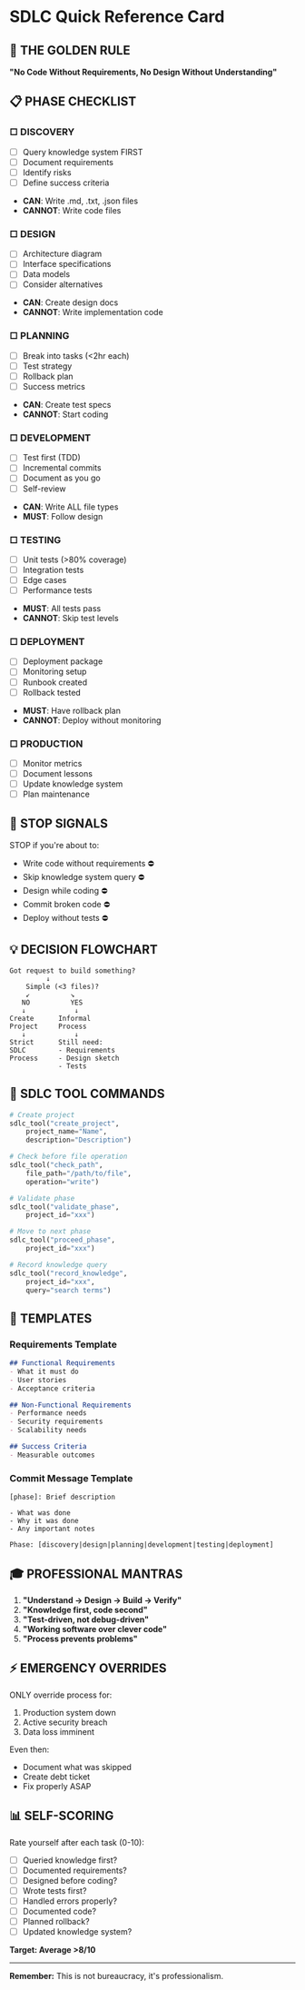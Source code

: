# SDLC Quick Reference Card

## 🎯 THE GOLDEN RULE
**"No Code Without Requirements, No Design Without Understanding"**

## 📋 PHASE CHECKLIST

### □ DISCOVERY
- [ ] Query knowledge system FIRST
- [ ] Document requirements
- [ ] Identify risks
- [ ] Define success criteria
- **CAN**: Write .md, .txt, .json files
- **CANNOT**: Write code files

### □ DESIGN  
- [ ] Architecture diagram
- [ ] Interface specifications
- [ ] Data models
- [ ] Consider alternatives
- **CAN**: Create design docs
- **CANNOT**: Write implementation code

### □ PLANNING
- [ ] Break into tasks (<2hr each)
- [ ] Test strategy
- [ ] Rollback plan
- [ ] Success metrics
- **CAN**: Create test specs
- **CANNOT**: Start coding

### □ DEVELOPMENT
- [ ] Test first (TDD)
- [ ] Incremental commits
- [ ] Document as you go
- [ ] Self-review
- **CAN**: Write ALL file types
- **MUST**: Follow design

### □ TESTING
- [ ] Unit tests (>80% coverage)
- [ ] Integration tests
- [ ] Edge cases
- [ ] Performance tests
- **MUST**: All tests pass
- **CANNOT**: Skip test levels

### □ DEPLOYMENT
- [ ] Deployment package
- [ ] Monitoring setup
- [ ] Runbook created
- [ ] Rollback tested
- **MUST**: Have rollback plan
- **CANNOT**: Deploy without monitoring

### □ PRODUCTION
- [ ] Monitor metrics
- [ ] Document lessons
- [ ] Update knowledge system
- [ ] Plan maintenance

## 🚨 STOP SIGNALS

STOP if you're about to:
- Write code without requirements ⛔
- Skip knowledge system query ⛔
- Design while coding ⛔
- Commit broken code ⛔
- Deploy without tests ⛔

## 💡 DECISION FLOWCHART

```
Got request to build something?
         ↓
    Simple (<3 files)?
    ↙          ↘
   NO          YES
   ↓            ↓
Create      Informal
Project     Process
   ↓            ↓
Strict      Still need:
SDLC        - Requirements
Process     - Design sketch
            - Tests
```

## 🔧 SDLC TOOL COMMANDS

```python
# Create project
sdlc_tool("create_project", 
    project_name="Name",
    description="Description")

# Check before file operation  
sdlc_tool("check_path",
    file_path="/path/to/file",
    operation="write")

# Validate phase
sdlc_tool("validate_phase",
    project_id="xxx")

# Move to next phase
sdlc_tool("proceed_phase",
    project_id="xxx")

# Record knowledge query
sdlc_tool("record_knowledge",
    project_id="xxx",
    query="search terms")
```

## 📝 TEMPLATES

### Requirements Template
```markdown
## Functional Requirements
- What it must do
- User stories
- Acceptance criteria

## Non-Functional Requirements  
- Performance needs
- Security requirements
- Scalability needs

## Success Criteria
- Measurable outcomes
```

### Commit Message Template
```
[phase]: Brief description

- What was done
- Why it was done
- Any important notes

Phase: [discovery|design|planning|development|testing|deployment]
```

## 🎓 PROFESSIONAL MANTRAS

1. **"Understand → Design → Build → Verify"**
2. **"Knowledge first, code second"**
3. **"Test-driven, not debug-driven"**
4. **"Working software over clever code"**
5. **"Process prevents problems"**

## ⚡ EMERGENCY OVERRIDES

ONLY override process for:
1. Production system down
2. Active security breach
3. Data loss imminent

Even then:
- Document what was skipped
- Create debt ticket
- Fix properly ASAP

## 📊 SELF-SCORING

Rate yourself after each task (0-10):
- [ ] Queried knowledge first?
- [ ] Documented requirements?
- [ ] Designed before coding?
- [ ] Wrote tests first?
- [ ] Handled errors properly?
- [ ] Documented code?
- [ ] Planned rollback?
- [ ] Updated knowledge system?

**Target: Average >8/10**

---

**Remember:** This is not bureaucracy, it's professionalism.